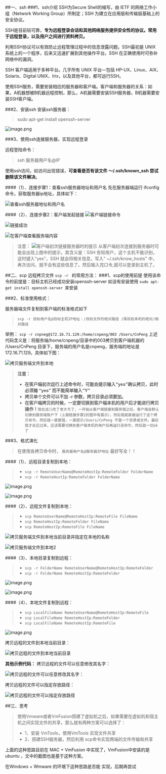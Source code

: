 ##一、ssh
###1、ssh介绍
SSH为Secure Shell的缩写，由 IETF 的网络工作小组（Network Working Group）所制定；SSH 为建立在应用层和传输层基础上的安全协议。

SSH是目前较可靠，**专为远程登录会话和其他网络服务提供安全性的协议。常用于远程登录，以及用户之间进行资料拷贝。**

利用SSH协议可以有效防止远程管理过程中的信息泄露问题。SSH最初是 UNIX 系统上的一个程序，后来又迅速扩展到其他操作平台。SSH 在正确使用时可弥补网络中的漏洞。

SSH 客户端适用于多种平台。几乎所有 UNIX 平台—包括 HP-UX、Linux、AIX、Solaris、Digital UNIX、Irix，以及其他平台，都可运行SSH。

使用SSH服务，需要安装相应的服务器和客户端。客户端和服务器的关系：如果，A机器想被B机器远程控制，那么，A机器需要安装SSH服务器，B机器需要安装SSH客户端。

###2、安装ssh
安装ssh服务器：
>sudo apt-get install openssh-server


![image.png](http://upload-images.jianshu.io/upload_images/2551993-f9a3a7884c1b1496.png?imageMogr2/auto-orient/strip%7CimageView2/2/w/1240)


###3、使用ssh连接服务器，实现远程登录

远程登陆命令：
>ssh 服务器用户名@IP

使用ssh访问，如访问出现错误，**可查看是否有该文件 ～/.ssh/known_ssh 尝试删除该文件解决**。


####（1）、连接步骤1：查看ssh服务器地址和用户名
先在服务器端运行 ifconfig 命令，获取服务器ip地址，具体如下：

![查看ssh服务器地址和用户名](http://upload-images.jianshu.io/upload_images/2551993-f4f556c92e145e10.png?imageMogr2/auto-orient/strip%7CimageView2/2/w/1240)

####（2）、连接步骤2：客户端发起链接
![客户端链接命令](http://upload-images.jianshu.io/upload_images/2551993-e50800ce16e68280.png?imageMogr2/auto-orient/strip%7CimageView2/2/w/1240)


![链接成功](http://upload-images.jianshu.io/upload_images/2551993-acadb80f336ba59a.png?imageMogr2/auto-orient/strip%7CimageView2/2/w/1240)


![在客户端查看服务端内容](http://upload-images.jianshu.io/upload_images/2551993-cfebf238e7a9676a.png?imageMogr2/auto-orient/strip%7CimageView2/2/w/1240)

>注意：
>![客户端初次链接服务器时的提示](http://upload-images.jianshu.io/upload_images/2551993-357679fde7be5e38.png?imageMogr2/auto-orient/strip%7CimageView2/2/w/1240)
从客户端初次连接到服务器时可能会出现上图中的提示，其含义是：SSH 告知用户，这个主机不能识别，这时键入"yes"，SSH 就会将相关信息，写入" ~/.ssh/know_hosts" 中，再次访问，就不会有这些信息了。然后输入完口令,就可以登录到主机了。




##二、scp
远程拷贝文件 `scp -r ` 的常用方法：
###1、scp的使用前提
使用该命令的前提是：目标主机已经成功安装openssh-server
如没有安装使用 `sudo apt-get install openssh-server `来安装

###2、标准使用格式：

服务器端文件复制到客户端的标准格式如下
>`scp -r 目标用户名@目标主机IP地址：/目标文件的绝对路径 /保存到本机的绝对/相对路径`

举例：
`scp -r cnpneg@172.16.71.129:/home/cnpeng/003 /Users/CnPeng`
上述代码含义是：将服务端/home/cnpeng/目录中的003拷贝到客户端机器的 /Users/CnPeng 目录下，服务端的用户名是cnpeng，服务端的地址是172.16.71.129。具体如下图：

![拷贝服务端文件到本地](http://upload-images.jianshu.io/upload_images/2551993-c646c540ad39528f.png?imageMogr2/auto-orient/strip%7CimageView2/2/w/1240)


>**注意：**
>* **在客户端初次运行上述命令时，可能会提示输入“yes”确认拷贝，此时必须输 “yes” 而不能简单输入“Y”**
>* **拷贝单个文件可以不加 -r 参数，拷贝目录必须要加。**
>* **在客户端拷贝的时候，一定要切换到客户端本机的用户后才能进行拷贝操作！**`我在这儿吃了老大亏了，一开始从客户端链接到服务端之后，客户端会默认切换到服务端账户下（上面链接步骤2的图中有展示），然后我就直接运行了这个拷贝命令，然后就一直报错，一直提示/Users/CnPeng 不是一个目录或文件。最后我才反应过来，应该需要切换到客户端本机的用户后再运行该命令，然后就一切ok了`

###3、格式演化
>在使用各拷贝命令时， `服务器用户名@服务器IP地址` 最好写全！！

####（1）、远程目录复制到本地：
>* `scp -r RemoteUserName@RemoteHostIp:RemoteFolder FolderName`
>* `scp -r RemoteHostIp:RemoteFolder FolderName`

![image.png](http://upload-images.jianshu.io/upload_images/2551993-f2caec21e09a9e32.png?imageMogr2/auto-orient/strip%7CimageView2/2/w/1240)


![image.png](http://upload-images.jianshu.io/upload_images/2551993-c10369b6e4d6249e.png?imageMogr2/auto-orient/strip%7CimageView2/2/w/1240)



####（2）、远程文件复制到本地：
>* `scp RemoteUserName@RemoteHostIp:RemoteFile FileName`
>* `scp RemoteHostIp:RemoteFolder FileName`
>* `scp RemoteHostIp:RemoteFile FileName`


![拷贝服务端文件到本地当前目录并指定在本地的名称](http://upload-images.jianshu.io/upload_images/2551993-e43bc2efcc2d3bbb.png?imageMogr2/auto-orient/strip%7CimageView2/2/w/1240)


![拷贝服务端文件到本地2](http://upload-images.jianshu.io/upload_images/2551993-d2c2a8462b961e47.png?imageMogr2/auto-orient/strip%7CimageView2/2/w/1240)

####（3）、本地目录复制到远程：
>* `scp -r FolderName RemoteUserName@RemoteHostIp:RemoteFolder`
>* `scp -r FolderName RemoteHostIp:RemoteFolder`


![image.png](http://upload-images.jianshu.io/upload_images/2551993-effe927314d261fa.png?imageMogr2/auto-orient/strip%7CimageView2/2/w/1240)

![image.png](http://upload-images.jianshu.io/upload_images/2551993-68318146d185a2ad.png?imageMogr2/auto-orient/strip%7CimageView2/2/w/1240)


####（4）、本地文件复制到远程：
>* `scp LocalFileName RemoteUserName@RemoteHostIp:RemoteFile`
>* `scp LocalFileName RemoteHostIp:RemoteFolder`
>* `scp LocalFileName RemoteHostIp:RemoteFile`


![image.png](http://upload-images.jianshu.io/upload_images/2551993-bb1720ce12d4008e.png?imageMogr2/auto-orient/strip%7CimageView2/2/w/1240)


拷贝远程的文件到本地当前目录：

![拷贝远程的文件到本地当前目录](http://upload-images.jianshu.io/upload_images/2551993-74d8551773db9560.png?imageMogr2/auto-orient/strip%7CimageView2/2/w/1240)

**其他示例代码：**
拷贝远程的文件可以任意修改其名字：

![拷贝远程的文件可以任意修改其名字：](http://upload-images.jianshu.io/upload_images/2551993-6a71cde4465c255c.png?imageMogr2/auto-orient/strip%7CimageView2/2/w/1240)

拷贝远程的文件可以指定存放路径：

![拷贝远程的文件可以指定存放路径](http://upload-images.jianshu.io/upload_images/2551993-1f9888bed78b563c.png?imageMogr2/auto-orient/strip%7CimageView2/2/w/1240)

##三、思考
>使用Vmware或者VmFusion搭建了虚拟机之后，如果需要在虚拟机和宿主机之间实现文件的共享，那么就有两种方案可以选择了：
>* 1、安装 VmTools，使用VmTools 实现文件共享
>* 2、搭建SSH服务器，然后利用 scp命令实现两端的文件传输和共享

上面的这种思路目前在 MAC + VmFusion 中实现了，VmFusion中安装的是ubuntu ，文中的截图也是基于这种方案。

在Windows + Wmware 的环境下这种思路是否能 实现，后期再尝试
